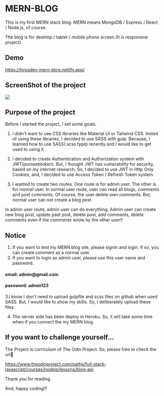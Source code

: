 # MERN-BLOG

This is my first MERN stack blog. 
MERN means MongoDB / Express / React / Node.js, of course.

The blog is for desktop / tablet / mobile phone screen.(It is responsive project)

## Demo

https://hirosdev-mern-blog.netlify.app/

## ScreenShot of the project

<img src="client/images/desktop.png"/>

## Purpose of the project

Before I started the project, I set some goals.

1. I didn't want to use CSS libraries like Material UI or Tailwind CSS. Insted of using these libraries, I decided to use SASS with gulp. Because, I learned how to use SASS(.scss type) recently and I would like to get used to using it. 

2. I decided to create Authentication and Authorization system with JWT(jsonwebtoken). But, I thought JWT has vulnerability for security, based on my internet research. So, I decided to use JWT in Http Only Cookies, and, I decided to use Access Token / Refresh Token system.

3. I wanted to create two routes. One route is for admin user. The other is for normal user.
In normal user route, user can read all blogs, comments and post comments. 
Of course, the user delete own comments.
But, normal user can not create a blog post.

In admin user route, admin user can do everything. Admin user can create new blog post, update past post, delete post, add comments, delete comments even if the comments wrote by the other user!!

## Notice

1. If you want to test my MERN blog site, please signin and login. If so, you can create comment as a normal user.
2. If you want to login as admin user, please use this user name and password.

<h4>email: admin@gmail.com</h4>
<h4>password: admin123</h4>

3.I know I don't need to upload gulpfile and scss files on github when used SASS. But, I would like to show my skills.
So, I deliberately upload these files.

4. The server side has been deploy in Heroku. So, it will take some time when if you connect the my MERN blog.

## If you want to challenge yourself...

The Project is curriculum of The Odin Project.
So, please free to check the url🔽

https://www.theodinproject.com/paths/full-stack-javascript/courses/nodejs/lessons/blog-api

Thank you for reading. 

And, happy coding!!!
